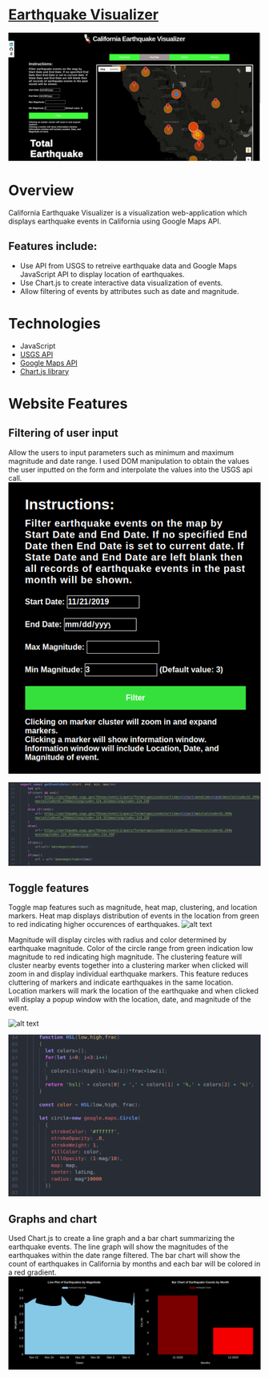 # [Earthquake Visualizer](https://lamvu1.github.io/Earthquake-Visualization/)

![alt text](https://github.com/LamVu1/Earthquake-Visualization/blob/master/src/assets/Peek%202019-12-14%2020-01.gif)

# Overview
California Earthquake Visualizer is a visualization web-application which displays earthquake events in California using Google Maps API.

## Features include:
- Use API from USGS to retreive earthquake data and Google Maps JavaScript API to display location of earthquakes.
- Use Chart.js to create interactive data visualization of events.
- Allow filtering of events by attributes such as date and magnitude.

# Technologies
- JavaScript
- [USGS API](https://earthquake.usgs.gov/fdsnws/event/1/)
- [Google Maps API](https://developers.google.com/maps/documentation/javascript/tutorial)
- [Chart.js library](https://www.chartjs.org/)


# Website Features
## Filtering of user input
Allow the users to input parameters such as minimum and maximum magnitude and date range. I used DOM manipulation to obtain the values the user inputted on the form and interpolate the values into the USGS api call.
![alt text](https://github.com/LamVu1/Earthquake-Visualization/blob/master/src/assets/Instructions.png)


![alt text](https://github.com/LamVu1/Earthquake-Visualization/blob/master/src/assets/filtering.png)


## Toggle features
Toggle map features such as magnitude, heat map, clustering, and location markers. Heat map displays distribution of events in the location from green to red indicating higher occurences of earthquakes.
![alt text](https://app-ecommerce-seeds.s3-us-west-1.amazonaws.com/Heatmap.png)


Magnitude will display circles with radius and color determined by earthquake magnitude. Color of the circle range from green indication low magnitude to red indicating high magnitude. The clustering feature will cluster nearby events together into a clustering marker when clicked will zoom in and display individual earthquake markers. This feature reduces cluttering of markers and indicate earthquakes in the same location. Location markers will mark the location of the earthquake and when clicked will display a popup window with the location, date, and magnitude of the event.

![alt text](https://app-ecommerce-seeds.s3-us-west-1.amazonaws.com/magnitude.png)


![alt text](https://github.com/LamVu1/Earthquake-Visualization/blob/master/src/assets/circlecolors.png)

## Graphs and chart
Used Chart.js to create a line graph and a bar chart summarizing the earthquake events. The line graph will show the magnitudes of the earthquakes within the date range filtered. The bar chart will show the count of earthquakes in California by months and each bar will be colored in a red gradient.
![alt text](https://github.com/LamVu1/Earthquake-Visualization/blob/master/src/assets/graphs.png)
